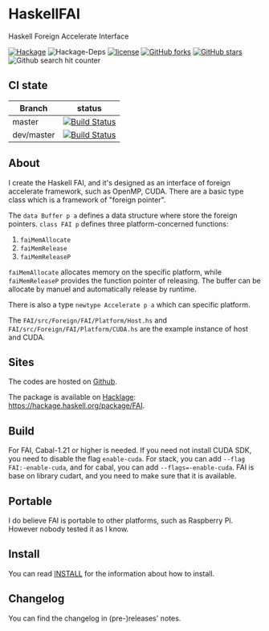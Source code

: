 # HaskellFAI
Haskell Foreign Accelerate Interface

[![Hackage](https://img.shields.io/hackage/v/FAI.svg)](https://hackage.haskell.org/package/FAI)
![Hackage-Deps](https://img.shields.io/hackage-deps/v/FAI.svg)
[![license](https://img.shields.io/github/license/qinka/HaskellFAI.svg)](https://github.com/Qinka/HaskellFAI/blob/master/LICENSE)
[![GitHub forks](https://img.shields.io/github/forks/qinka/HaskellFAI.svg?style=social&label=Fork)](https://github.com/qinka/HaskellFAI/fork)
[![GitHub stars](https://img.shields.io/github/stars/qinka/HaskellFAI.svg?style=social&label=Stars)](https://github.com/qinka/HaskellFAI/stars)
![Github search hit counter](https://img.shields.io/github/search/qinka/HaskellFAI/goto.svg)

## CI state

| Branch     | status                                                                                                                       |
|---------|------------------------------------------------------------------------------------------------------------------------------|
| master     | [![Build Status](https://travis-ci.org/Qinka/HaskellFAI.svg?branch=master)](https://travis-ci.org/Qinka/HaskellFAI)    |
| dev/master | [![Build Status](https://travis-ci.org/Qinka/HaskellFAI.svg?branch=dev/master)](https://travis-ci.org/Qinka/HaskellFAI)    ||

## About

I create the Haskell FAI, and it's designed as an interface of foreign accelerate framework, such as OpenMP, CUDA. There are a basic type class which is a framework of "foreign pointer". 

The `data Buffer p a` defines a data structure where store the foreign pointers. `class FAI p` defines three platform-concerned functions:

1. `faiMemAllocate`
1. `faiMemRelease`
1. `faiMemReleaseP`

`faiMemAllocate` allocates memory on the specific platform, while
`faiMemReleaseP` provides the function pointer of releasing.
The buffer can be allocate by manuel and automatically release by runtime.

There is also a type `newtype Accelerate p a` which can specific platform.

The `FAI/src/Foreign/FAI/Platform/Host.hs` and `FAI/src/Foreign/FAI/Platform/CUDA.hs` are the example instance of host and CUDA.

## Sites

The codes are hosted on [Github](https://github.com/Qinka/HaskellFAI).

The package is available on [Hacklage](https://hackage.haskell.org/package/FAI): https://hackage.haskell.org/package/FAI.

## Build

For FAI, Cabal-1.21 or higher is needed. If you need not install CUDA SDK, you need to disable the flag `enable-cuda`.  For stack, you can add `--flag FAI:-enable-cuda`, and for cabal, you can add `--flags=-enable-cuda`. FAI is base on library cudart, and you need to make sure that it is available.

## Portable

I do believe FAI is portable to other platforms, such as Raspberry Pi. However nobody tested it as I know.

## Install

You can read [INSTALL](Install.md) for the information about how to install.

## Changelog

You can find the changelog in (pre-)releases' notes.

